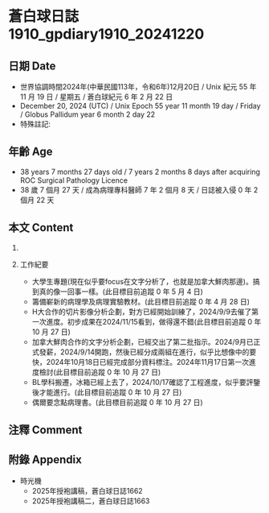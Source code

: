 [_metadata_:encoding]: - "utf-8"
[_metadata_:language]: - "zh-Hant-TW"
[_metadata_:fileformat]: - "markdown"
[_metadata_:MIME_type]: - "text/plain"
[_metadata_:markdown_version]: - "commonmark version 0.30"
[_metadata_:markdown_spec]: - "https://spec.commonmark.org/0.30/"

# 蒼白球日誌1910_gpdiary1910_20241220 #

## 日期 Date ##

* 世界協調時間2024年(中華民國113年，令和6年)12月20日 / Unix 紀元 55 年 11 月 19 日 / 星期五 / 蒼白球紀元 6 年 2 月 22 日
* December 20, 2024 (UTC) / Unix Epoch 55 year 11 month 19 day / Friday / Globus Pallidum year 6 month 2 day 22
* 特殊註記:

## 年齡 Age ##

* 38 years 7 months 27 days old / 7 years 2 months 8 days after acquiring ROC Surgical Pathology Licence
* 38 歲 7 個月 27 天 / 成為病理專科醫師 7 年 2 個月 8 天 / 日誌被入侵 0 年 2 個月 22 天

## 本文 Content ##

1. 

2. 工作紀要

    - 大學生專題(現在似乎要focus在文字分析了，也就是加拿大鮮肉那邊)。搞到真的像一回事一樣。(此目標目前追蹤 0 年 5 月 4 日)
    - 籌備嶄新的病理學及病理實驗教材。(此目標目前追蹤 0 年 4 月 28 日)
    - H大合作的切片影像分析企劃，對方已經開始訓練了，2024/9/9去催了第一次進度。初步成果在2024/11/15看到，做得還不錯(此目標目前追蹤 0 年 10 月 27 日)
    - 加拿大鮮肉合作的文字分析企劃，已經交出了第二批指示。2024/9月已正式發薪，2024/9/14開跑，然後已經分成兩組在進行，似乎比想像中的要快，2024年10月18日已經完成部分資料標注。2024年11月17日第一次進度檢討(此目標目前追蹤 0 年 10 月 27 日)
    - BL學科搬遷，冰箱已經上去了，2024/10/17確認了工程進度，似乎要評鑒後才能進行。(此目標目前追蹤 0 年 10 月 27 日)
    - 偶爾要念點病理書。(此目標目前追蹤 0 年 10 月 27 日)

## 注釋 Comment ##


## 附錄 Appendix ##

* 時光機
    - 2025年授袍講稿，蒼白球日誌1662
    - 2025年授袍講稿二，蒼白球日誌1663
